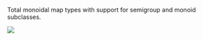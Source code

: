 Total monoidal map types with support for semigroup and monoid subclasses.

<a href="http://jonathanknowles.net/total-monoidal-maps/Data-MonoidMap.html"><img src="https://img.shields.io/badge/API-Documentation-green" /></a>
